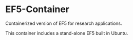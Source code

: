 # EF5-Container
Containerized version of EF5 for research applications.

This container includes a stand-alone EF5 built in Ubuntu.

